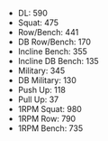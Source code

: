 * DL: 590
*  Squat: 475
*  Row/Bench: 441
*  DB Row/Bench: 170
*  Incline Bench: 355
*  Incline DB Bench: 135
*  Military: 345
*  DB Military: 130
*  Push Up: 118
*  Pull Up: 37
*  1RPM Squat: 980
*  1RPM Row: 790
*  1RPM Bench: 735
